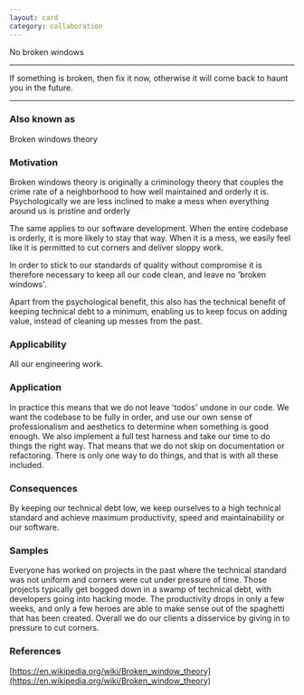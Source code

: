 ```yaml
---
layout: card
category: collaboration
---
```


No broken windows

---

If something is broken, then fix it now, otherwise it will come back to haunt
you in the future.

---

### Also known as

Broken windows theory

### Motivation

Broken windows theory is originally a criminology theory that couples the crime rate of a neighborhood to how well maintained and orderly it is. Psychologically we are less inclined to make a mess when everything around us is pristine and orderly

The same applies to our software development. When the entire codebase is orderly, it is more likely to stay that way. When it is a mess, we easily feel like it is permitted to cut corners and deliver sloppy work.

In order to stick to our standards of quality without compromise it is therefore necessary to keep all our code clean, and leave no 'broken windows'.

Apart from the psychological benefit, this also has the technical benefit of keeping technical debt to a minimum, enabling us to keep focus on adding value, instead of cleaning up messes from the past.

### Applicability

All our engineering work.

### Application

In practice this means that we do not leave 'todos' undone in our code. We want the codebase to be fully in order, and use our own sense of professionalism and aesthetics to determine when something is good enough. We also implement a full test harness and take our time to do things the right way. That means that we do not skip on documentation or refactoring. There is only one way to do things, and that is with all these included.

### Consequences

By keeping our technical debt low, we keep ourselves to a high technical standard and achieve maximum productivity, speed and maintainability or our software.

### Samples

Everyone has worked on projects in the past where the technical standard was not uniform and corners were cut under pressure of time. Those projects typically get bogged down in a swamp of technical debt, with developers going into hacking mode. The productivity drops in only a few weeks, and only a few heroes are able to make sense out of the spaghetti that has been created. Overall we do our clients a disservice by giving in to pressure to cut corners.

### References

[https://en.wikipedia.org/wiki/Broken_window_theory](https://en.wikipedia.org/wiki/Broken_window_theory)
